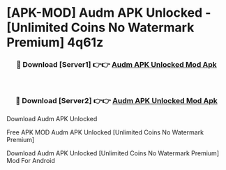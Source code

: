 # [APK-MOD] Audm APK Unlocked - [Unlimited Coins No Watermark Premium] 4q61z



<div align="center">
<h3>🔴 Download [Server1] 👉👉 <a href="https://momento.my/?title=Audm_APK_Unlocked">Audm APK Unlocked Mod Apk</a></h3><br>

<h3>🔴 Download [Server2] 👉👉 <a href="https://momento.my/?title=Audm_APK_Unlocked">Audm APK Unlocked Mod Apk</a></h3>
</div>



Download Audm APK Unlocked 

Free APK MOD Audm APK Unlocked [Unlimited Coins No Watermark Premium]

Download Audm APK Unlocked [Unlimited Coins No Watermark Premium] Mod For Android
